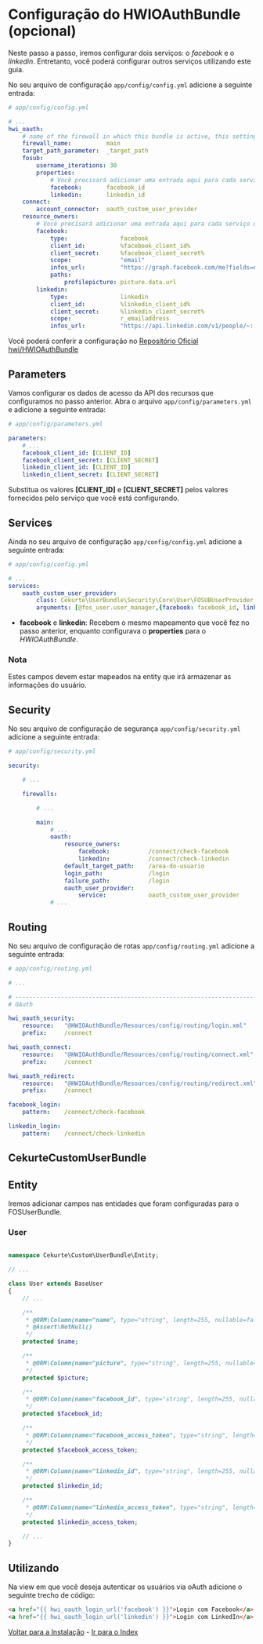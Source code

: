 # Configuração do HWIOAuthBundle (opcional)

Neste passo a passo, iremos configurar dois serviços: o *facebook* e o *linkedin*. Entretanto, você poderá configurar outros serviços utilizando este guia.

No seu arquivo de configuração `app/config/config.yml` adicione a seguinte entrada:

```yml
# app/config/config.yml

# ...
hwi_oauth:
    # name of the firewall in which this bundle is active, this setting MUST be set
    firewall_name:          main
    target_path_parameter:  _target_path
    fosub:
        username_iterations: 30
        properties:
            # Você precisará adicionar uma entrada aqui para cada serviço que será utilizado...
            facebook:       facebook_id
            linkedin:       linkedin_id
    connect:
        account_connector:  oauth_custom_user_provider
    resource_owners:
        # Você precisará adicionar uma entrada aqui para cada serviço que será utilizado...
        facebook:
            type:               facebook
            client_id:          %facebook_client_id%
            client_secret:      %facebook_client_secret%
            scope:              "email"
            infos_url:          "https://graph.facebook.com/me?fields=name,email,picture.height(80).width(80)"
            paths:
                profilepicture: picture.data.url
        linkedin:
            type:               linkedin
            client_id:          %linkedin_client_id%
            client_secret:      %linkedin_client_secret%
            scope:              r_emailaddress
            infos_url:          "https://api.linkedin.com/v1/people/~:(id,formatted-name,email-address,picture-url)?format=json"

```

Você poderá conferir a configuração no [Repositório Oficial hwi/HWIOAuthBundle](https://github.com/hwi/HWIOAuthBundle/blob/master/README.md)

## Parameters

Vamos configurar os dados de acesso da API dos recursos que configuramos no passo anterior. Abra o arquivo `app/config/parameters.yml` e adicione a seguinte entrada:

```yml
# app/config/parameters.yml

parameters:
    # ...
    facebook_client_id: [CLIENT_ID]
    facebook_client_secret: [CLIENT_SECRET]
    linkedin_client_id: [CLIENT_ID]
    linkedin_client_secret: [CLIENT_SECRET]
```

Substitua os valores **[CLIENT_ID]** e **[CLIENT_SECRET]** pelos valores fornecidos pelo serviço que você está configurando.

## Services

Ainda no seu arquivo de configuração `app/config/config.yml` adicione a seguinte entrada:

```yml
# app/config/config.yml

# ...
services:
    oauth_custom_user_provider:
        class: Cekurte\UserBundle\Security\Core\User\FOSUBUserProvider
        arguments: [@fos_user.user_manager,{facebook: facebook_id, linkedin: linkedin_id}]
```

- **facebook** e **linkedin**: Recebem o mesmo mapeamento que você fez no passo anterior, enquanto configurava o **properties** para o *HWIOAuthBundle*.

### Nota

Estes campos devem estar mapeados na entity que irá armazenar as informações do usuário.

## Security

No seu arquivo de configuração de segurança `app/config/security.yml` adicione a seguinte entrada:

```yml
# app/config/security.yml

security:

    # ...

    firewalls:

        # ...

        main:
            # ...
            oauth:
                resource_owners:
                    facebook:           /connect/check-facebook
                    linkedin:           /connect/check-linkedin
                default_target_path:    /area-do-usuario
                login_path:             /login
                failure_path:           /login
                oauth_user_provider:
                    service:            oauth_custom_user_provider
            # ...
```

## Routing

No seu arquivo de configuração de rotas `app/config/routing.yml` adicione a seguinte entrada:

```yml
# app/config/routing.yml

# ...

# ------------------------------------------------------------------------------
# OAuth

hwi_oauth_security:
    resource:   "@HWIOAuthBundle/Resources/config/routing/login.xml"
    prefix:     /connect

hwi_oauth_connect:
    resource:   "@HWIOAuthBundle/Resources/config/routing/connect.xml"
    prefix:     /connect

hwi_oauth_redirect:
    resource:   "@HWIOAuthBundle/Resources/config/routing/redirect.xml"
    prefix:     /connect

facebook_login:
    pattern:    /connect/check-facebook

linkedin_login:
    pattern:    /connect/check-linkedin
```

## CekurteCustomUserBundle

## Entity

Iremos adicionar campos nas entidades que foram configuradas para o FOSUserBundle.

### User

```php

namespace Cekurte\Custom\UserBundle\Entity;

// ...

class User extends BaseUser
{
    // ...

    /**
     * @ORM\Column(name="name", type="string", length=255, nullable=false)
     * @Assert\NotNull()
     */
    protected $name;

    /**
     * @ORM\Column(name="picture", type="string", length=255, nullable=true)
     */
    protected $picture;

    /**
     * @ORM\Column(name="facebook_id", type="string", length=255, nullable=true)
     */
    protected $facebook_id;

    /**
     * @ORM\Column(name="facebook_access_token", type="string", length=255, nullable=true)
     */
    protected $facebook_access_token;

    /**
     * @ORM\Column(name="linkedin_id", type="string", length=255, nullable=true)
     */
    protected $linkedin_id;

    /**
     * @ORM\Column(name="linkedin_access_token", type="string", length=255, nullable=true)
     */
    protected $linkedin_access_token;

    // ...
}
```

## Utilizando

Na view em que você deseja autenticar os usuários via oAuth adicione o seguinte trecho de código:

```html
<a href="{{ hwi_oauth_login_url('facebook') }}">Login com Facebook</a>
<a href="{{ hwi_oauth_login_url('linkedin') }}">Login com LinkedIn</a>
```

[Voltar para a Instalação](instalacao.md) - [Ir para o Index](index.md)